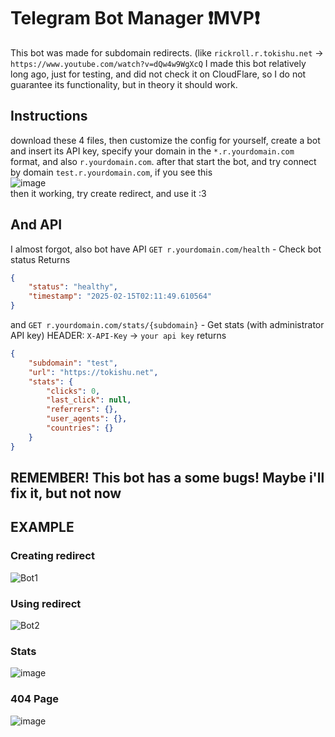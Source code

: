 # Telegram Bot Manager ❗MVP❗

This bot was made for subdomain redirects. (like `rickroll.r.tokishu.net` -> `https://www.youtube.com/watch?v=dQw4w9WgXcQ`
I made this bot relatively long ago, just for testing, and did not check it on CloudFlare, so I do not guarantee its functionality, but in theory it should work.
## Instructions
download these 4 files, then customize the config for yourself, create a bot and insert its API key, specify your domain in the `*.r.yourdomain.com` format, and also `r.yourdomain.com`.
after that start the bot, and try connect by domain `test.r.yourdomain.com`, if you see this
<br>![image](https://github.com/user-attachments/assets/b7caf60c-7c4b-4a18-9ce7-9596924f8e01) <br>
then it working, try create redirect, and use it :3

## And API
I almost forgot, also bot have API
`GET r.yourdomain.com/health` - Check bot status
Returns
```json
{
    "status": "healthy",
    "timestamp": "2025-02-15T02:11:49.610564"
}
```

and `GET r.yourdomain.com/stats/{subdomain}` - Get stats (with administrator API key)
HEADER: `X-API-Key` -> `your api key`
returns
```json
{
    "subdomain": "test",
    "url": "https://tokishu.net",
    "stats": {
        "clicks": 0,
        "last_click": null,
        "referrers": {},
        "user_agents": {},
        "countries": {}
    }
}
```

##
REMEMBER!
This bot has a some bugs! Maybe i'll fix it, but not now
---

## EXAMPLE
### Creating redirect
![Bot1](https://github.com/user-attachments/assets/fa753eba-e9e0-4363-9c4b-19df1bd42afb)

### Using redirect

![Bot2](https://github.com/user-attachments/assets/da800abb-658b-47aa-9d45-724510b79902)

### Stats

![image](https://github.com/user-attachments/assets/2760b7b5-414d-465b-82ea-83bc67d3cc45)

### 404 Page

![image](https://github.com/user-attachments/assets/aa50c375-c3d5-4672-abc3-5462958d99e1)
